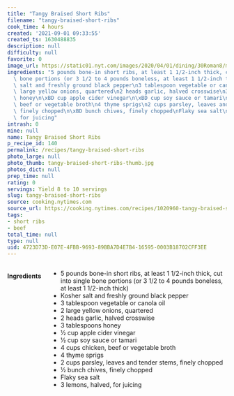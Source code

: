```yaml
---
title: "Tangy Braised Short Ribs"
filename: "tangy-braised-short-ribs"
cook_time: 4 hours
created: '2021-09-01 09:33:55'
created_ts: 1630488835
description: null
difficulty: null
favorite: 0
image_url: https://static01.nyt.com/images/2020/04/01/dining/30Roman8/merlin_170265405_0a959f02-2f74-41cc-aaa8-0308f3619ce9-articleLarge.jpg
ingredients: "5 pounds bone-in short ribs, at least 1 1/2-inch thick, cut into single\
  \ bone portions (or 3 1/2 to 4 pounds boneless, at least 1 1/2-inch thick)\nKosher\
  \ salt and freshly ground black pepper\n3 tablespoon vegetable or canola oil\n2\
  \ large yellow onions, quartered\n2 heads garlic, halved crosswise\n3 tablespoons\
  \ honey\n\xBD cup apple cider vinegar\n\xBD cup soy sauce or tamari\n4 cups chicken,\
  \ beef or vegetable broth\n4 thyme sprigs\n2 cups parsley, leaves and tender stems,\
  \ finely chopped\n\xBD bunch chives, finely chopped\nFlaky sea salt\n3 lemons, halved,\
  \ for juicing"
intrash: 0
mine: null
name: Tangy Braised Short Ribs
p_recipe_id: 140
permalink: /recipes/tangy-braised-short-ribs
photo_large: null
photo_thumb: tangy-braised-short-ribs-thumb.jpg
photos_dict: null
prep_time: null
rating: 0
servings: Yield 8 to 10 servings
slug: tangy-braised-short-ribs
source: cooking.nytimes.com
source_url: https://cooking.nytimes.com/recipes/1020960-tangy-braised-short-ribs?action=click&module=Global%20Search%20Recipe%20Card&pgType=search&rank=1
tags:
- short ribs
- beef
total_time: null
type: null
uid: 4723D73D-E07E-4FBB-9693-89BBA7D4E7B4-16595-0003B18702CFF3EE
---
```

<div class="columns large-7 small-12" id="writeup">	</div><!-- #writeup -->
</div><!-- #row-one -->
<div class="row" id="row-two">	<div class="columns large-4 small-12" id="ingredients"><h4>Ingredients</h4><div class="box box-ingredients content"><ul>
<li>5 pounds bone-in short ribs, at least 1 1/2-inch thick, cut into single bone portions (or 3 1/2 to 4 pounds boneless, at least 1 1/2-inch thick)</li>
<li>Kosher salt and freshly ground black pepper</li>
<li>3 tablespoon vegetable or canola oil</li>
<li>2 large yellow onions, quartered</li>
<li>2 heads garlic, halved crosswise</li>
<li>3 tablespoons honey</li>
<li>½ cup apple cider vinegar</li>
<li>½ cup soy sauce or tamari</li>
<li>4 cups chicken, beef or vegetable broth</li>
<li>4 thyme sprigs</li>
<li>2 cups parsley, leaves and tender stems, finely chopped</li>
<li>½ bunch chives, finely chopped</li>
<li>Flaky sea salt</li>
<li>3 lemons, halved, for juicing</li>
</ul>
</div>	</div>	<div class="columns large-6 small-12" id="directions">	</div>
